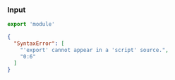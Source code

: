 ### Input
```js
export 'module'
```

```json
{
  "SyntaxError": [
    "'export' cannot appear in a 'script' source.",
    "0:6"
  ]
}
```
